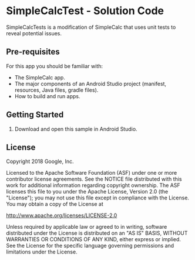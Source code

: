 SimpleCalcTest - Solution Code
==============================

SimpleCalcTests is a modification of SimpleCalc that uses unit tests to reveal
potential issues.

Pre-requisites
--------------

For this app you should be familiar with:

* The SimpleCalc app.
* The major components of an Android Studio project (manifest, resources,
  Java files, gradle files).
* How to build and run apps.


Getting Started
---------------

1. Download and open this sample in Android Studio.

License
-------

Copyright 2018 Google, Inc.

Licensed to the Apache Software Foundation (ASF) under one or more contributor
license agreements.  See the NOTICE file distributed with this work for
additional information regarding copyright ownership.  The ASF licenses this
file to you under the Apache License, Version 2.0 (the "License"); you may not
use this file except in compliance with the License.  You may obtain a copy of
the License at

  http://www.apache.org/licenses/LICENSE-2.0

Unless required by applicable law or agreed to in writing, software
distributed under the License is distributed on an "AS IS" BASIS, WITHOUT
WARRANTIES OR CONDITIONS OF ANY KIND, either express or implied.  See the
License for the specific language governing permissions and limitations under
the License.
